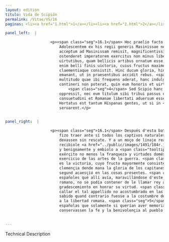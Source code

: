 ```yaml
---
layout: edition
titulo: Vida de Scipión
permalink: /Vitae/VS/16
paginas: <li><a href="1.html">1</a></li><li><a href="2.html">2</a></li><li><a href="3.html">3</a></li><li><a href="4.html">4</a></li><li><a href="5.html">5</a></li><li><a href="6.html">6</a></li><li><a href="7.html">7</a></li><li><a href="8.html">8</a></li><li><a href="9.html">9</a></li><li><a href="10.html">10</a></li><li><a href="11.html">11</a></li><li><a href="12.html">12</a></li><li><a href="13.html">13</a></li><li><a href="14.html">14</a></li><li><a href="15.html">15</a></li><li><a href="16.html">16</a></li><li><a href="17.html">17</a></li><li><a href="18.html">18</a></li><li><a href="19.html">19</a></li><li><a href="20.html">20</a></li><li><a href="21.html">21</a></li><li><a href="22.html">22</a></li><li><a href="23.html">23</a></li><li><a href="24.html">24</a></li><li><a href="25.html">25</a></li><li><a href="26.html">26</a></li><li><a href="27.html">27</a></li><li><a href="28.html">28</a></li><li><a href="29.html">29</a></li><li><a href="30.html">30</a></li><li><a href="31.html">31</a></li><li><a href="32.html">32</a></li><li><a href="33.html">33</a></li><li><a href="34.html">34</a></li><li><a href="35.html">35</a></li><li><a href="36.html">36</a></li><li><a href="37.html">37</a></li><li><a href="38.html">38</a></li><li><a href="39.html">39</a></li><li><a href="40.html">40</a></li><li><a href="41.html">41</a></li><li><a href="42.html">42</a></li><li><a href="43.html">43</a></li><li><a href="44.html">44</a></li><li><a href="45.html">45</a></li><li><a href="46.html">46</a></li><li><a href="47.html">47</a></li><li><a href="48.html">48</a></li><li><a href="49.html">49</a></li><li><a href="50.html">50</a></li><li><a href="51.html">51</a></li><li><a href="52.html">52</a></li><li><a href="53.html">53</a></li><li><a href="54.html">54</a></li><li><a href="55.html">55</a></li><li><a href="56.html">56</a></li><li><a href="57.html">57</a></li><li><a href="58.html">58</a></li><li><a href="59.html">59</a></li><li><a href="60.html">60</a></li><li><a href="61.html">61</a></li><li><a href="62.html">62</a></li><li><a href="63.html">63</a></li><li><a href="64.html">64</a></li><li><a href="65.html">65</a></li><li><a href="66.html">66</a></li><li><a href="67.html">67</a></li><li><a href="68.html">68</a></li><li><a href="69.html">69</a></li><li><a href="70.html">70</a></li><li><a href="71.html">71</a></li><li><a href="72.html">72</a></li><li><a href="73.html">73</a></li><li><a href="74.html">74</a></li>

panel_left:  |

                    <p><span class="seg">16.1</span> Hoc praelio facto Scipio consuetudine sua <span class="tooltip">omnis<span class="tooltiptext">omnes <span class="siglas">s</span> </span></span> captiuos Hispani generis ad se uocari et sine precio dimitti iussit.
                        Adolescentem ex his regii generis Masinissae nepotem comiter benigneque
                        acceptum ad Masinissam remisit, magnificentissima quoque adiecit dona, ut
                        ostenderet imperatorem exercitus non minus liberalitate et domesticis
                        uirtutibus, quam bellicis artibus ornatum esse oportere. <span class="seg">2</span> Est
                        enim belli finis uictoria, cuius fructus maxime in liberalitate
                        claementiaque consistit. Hinc ducum gloria, hinc imperatoriae laudes
                        emanant, ut in praesentibus accidit rebus. <span class="seg">3</span> Nam Hispanorum
                        multitudo quae ibi frequens aderat, hanc indulgentiam Romani ducis admirata
                        contineri non poterat, quin eum honoris et uirtutis gratia appellaret regem.
                            <span class="seg">4</span> Sed Scipio hanc uocem Romanis auribus insuetam subito
                        oppressit, nec eum titulum sibi tribui passus est, quem optimorum ciuium
                        consuetudini et Romanae libertati aduersum esse sciebat. <span class="seg">5</span>
                        Hortatus est tantum Hispanas gentes, ut si in <span class="tooltip">referenda<span class="tooltiptext">ferenda <span class="siglas">U</span> </span></span> gratia memores esse uellent, fidem in populum Romanum <a href="../public/images/1478/122v.jpg" target="new"><img class="facs" src="https://alfonsodepalencia.github.io/Vitae/public/images/facs_icon.jpg"/></a>[122v] beniuolentiamque
                        seruarent.</p>
                

panel_right:  |

                    <p><span class="seg">16.1</span> Después d'esta batalla, Scipión, segund tenía en costumbre,
                        fizo traer ante sí todos los captivos naturales de España y mandó que los
                        dexassen sin rescate. Y a un moço de linaje real, sobrino de Maxinissa,
                        recibiole <a href="../public/images/1491/184r.jpg" target="new"><img class="facs" src="https://alfonsodepalencia.github.io/Vitae/public/images/facs_icon.jpg"/></a>[184r,a] amigable
                        y benignamente y embiolo a <span class="tooltip">Maxinissa<span class="tooltiptext">Maximissa  </span></span> con muy magníficas dádivas, por mostrar ser convenible al capitán de
                        exérçito no menos la franqueza y virtudes domésticas que el honroso
                        exercicio de las artes de la guerra. <span class="seg">2</span> Porque el fin de la guerra
                        es la victoria, cuyo fructo mayormente consiste en la liberalidad y
                        clemençia dende mana la gloria de los capitanes y los loores imperatorios,
                        segund acaesçió en las cosas presentes. <span class="seg">3</span> Ca grand muchedumbre de
                        españoles que allí avía, maravillándose d'este dulçe perdón del capitán
                        romano, no se podía contener de le llamar rey a causa de mostrar
                        gradescemiento en honrar su virtud. <span class="seg">4</span> Mas Scipión luego fizo
                        callar el tal appellido no acostumbrado en las orejas de <span class="tooltip">los<span class="tooltiptext">las  </span></span> romanos y no consentió que tal título se le atribuyesse, pues tenía
                        sabido quand contrario fuesse a la costumbre de los muy buenos çibdadanos y
                        a la libertad romana. <span class="seg">5</span> Assí que él exhortó a las gentes
                        españolas que solamente si querían aver memoria de referir graçias,
                        conservassen la fe y la benivolençia al pueblo romano. </p>
                

---
```


Technical Description 